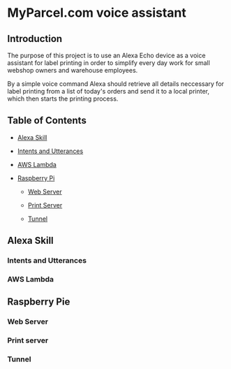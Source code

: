 # MyParcel.com voice assistant 

## Introduction

  The purpose of this project is to use an Alexa Echo device as a voice assistant for label printing in order to simplify every day work for small webshop owners and warehouse employees. 

  By a simple voice command Alexa should retrieve all details neccessary for label printing from a list of today's orders and send it to a local printer, which then starts the printing process. 

## Table of Contents

 - [ Alexa Skill](#alexa-skill)

  - [ Intents and Utterances](#intents-and-utterances)

  - [ AWS Lambda](#aws-lambda)

- [Raspberry Pi](#raspberry-pi)

  - [Web Server](#web-server)

  - [Print Server](#print-server)

  - [Tunnel](#tunnel)

## Alexa Skill

### Intents and Utterances

### AWS Lambda

## Raspberry Pie

### Web Server

### Print server

### Tunnel
